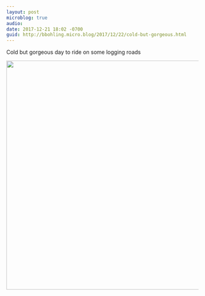 ```yaml
---
layout: post
microblog: true
audio: 
date: 2017-12-21 18:02 -0700
guid: http://bbohling.micro.blog/2017/12/22/cold-but-gorgeous.html
---
```

Cold but gorgeous day to ride on some logging roads

<img src="http://micro.brandonbohling.com/uploads/2017/528dbc446e.jpg" width="600" height="599" />
